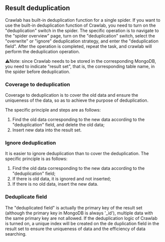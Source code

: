 ## Result deduplication

Crawlab has built-in deduplication function for a single spider. If you want to use the built-in deduplication function of Crawlab, you need to turn on the "deduplication" switch in the spider. The specific operation is to navigate to the "spider overview" page, turn on the "deduplication" switch, select the "overwrite" or "ignore" deduplication strategy, and enter the "deduplication field". After the operation is completed, repeat the task, and crawlab will perform the deduplication operation.

⚠️Note: since Crawlab needs to be stored in the corresponding MongoDB, you need to indicate "result set", that is, the corresponding table name, in the spider before deduplication.

### Coverage to deduplication

Coverage to deduplication is to cover the old data and ensure the uniqueness of the data, so as to achieve the purpose of deduplication.

The specific principle and steps are as follows:

1. Find the old data corresponding to the new data according to the "deduplication" field, and delete the old data;
2. Insert new data into the result set.

### Ignore deduplication

It is easier to ignore deduplication than to cover the deduplication. The specific principle is as follows:

1. Find the old data corresponding to the new data according to the "deduplication" field;
2. If there is old data, it is ignored and not inserted;
3. If there is no old data, insert the new data.

### Deduplicate field

The "deduplicated field" is actually the primary key of the result set (although the primary key in MongoDB is always '_id'), multiple data with the same primary key are not allowed. If the deduplication logic of Crawlab is turned on, a unique index will be created on the de duplication field in the result set to ensure the uniqueness of data and the efficiency of data searching.